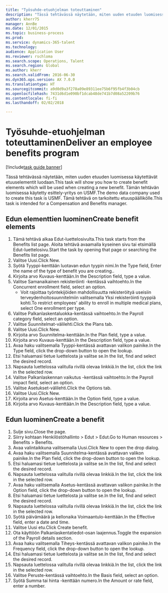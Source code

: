 ```yaml
--- 
title: "Työsuhde-etuohjelman toteuttaminen"
description: "Tässä tehtävässä näytetään, miten uuden etuuden luomisessa käytettävät etuuselementit luodaan."
author: kherr75
manager: AnnBe
ms.date: 12/01/2015
ms.topic: business-process
ms.prod: 
ms.service: dynamics-365-talent
ms.technology: 
audience: Application User
ms.reviewer: rschloma
ms.search.scope: Operations, Talent
ms.search.region: Global
ms.author: kherr
ms.search.validFrom: 2016-06-30
ms.dyn365.ops.version: AX 7.0.0
ms.translationtype: HT
ms.sourcegitcommit: a9d0d9a3f278a09e89311ee75b6f95fb4f3b04cb
ms.openlocfilehash: 7431d6d1e090bf1dcab48de741b7d08a52209b76
ms.contentlocale: fi-fi
ms.lasthandoff: 02/02/2018

---
```

# <a name="deliver-an-employee-benefits-program"></a><span data-ttu-id="dd4db-103">Työsuhde-etuohjelman toteuttaminen</span><span class="sxs-lookup"><span data-stu-id="dd4db-103">Deliver an employee benefits program</span></span>

[!include[task guide banner](../../includes/task-guide-banner.md)]

<span data-ttu-id="dd4db-104">Tässä tehtävässä näytetään, miten uuden etuuden luomisessa käytettävät etuuselementit luodaan.</span><span class="sxs-lookup"><span data-stu-id="dd4db-104">This task will show you how to create benefit elements which will be used when creating a new benefit.</span></span> <span data-ttu-id="dd4db-105">Tämän tehtävän luomisessa käytetty esittely-yritys on USMF.</span><span class="sxs-lookup"><span data-stu-id="dd4db-105">The demo data company used to create this task is USMF.</span></span> <span data-ttu-id="dd4db-106">Tämä tehtävä on tarkoitettu etuuspäällikölle.</span><span class="sxs-lookup"><span data-stu-id="dd4db-106">This task is intended for a Compensation and Benefits manager.</span></span>


## <a name="create-benefit-elements"></a><span data-ttu-id="dd4db-107">Edun elementtien luominen</span><span class="sxs-lookup"><span data-stu-id="dd4db-107">Create benefit elements</span></span>
1. <span data-ttu-id="dd4db-108">Tämä tehtävä alkaa Edut-luettelosivulta.</span><span class="sxs-lookup"><span data-stu-id="dd4db-108">This task starts from the Benefits list page.</span></span> <span data-ttu-id="dd4db-109">Aloita tehtävä avaamalla kyseinen sivu tai etsimällä Edut-luettelosivu.</span><span class="sxs-lookup"><span data-stu-id="dd4db-109">Start the task by opening that page or searching the Benefits list page.</span></span>
2. <span data-ttu-id="dd4db-110">Valitse Uusi.</span><span class="sxs-lookup"><span data-stu-id="dd4db-110">Click New.</span></span>
3. <span data-ttu-id="dd4db-111">Syötä Tyyppi-kenttään luotavan edun tyypin nimi.</span><span class="sxs-lookup"><span data-stu-id="dd4db-111">In the Type field, Enter the name of the type of benefit you are creating..</span></span>
4. <span data-ttu-id="dd4db-112">Kirjoita arvo Kuvaus-kenttään.</span><span class="sxs-lookup"><span data-stu-id="dd4db-112">In the Description field, type a value.</span></span>
5. <span data-ttu-id="dd4db-113">Valitse Samanaikainen rekisteröinti -kentässä vaihtoehto.</span><span class="sxs-lookup"><span data-stu-id="dd4db-113">In the Concurrent enrollment field, select an option.</span></span>
    * <span data-ttu-id="dd4db-114">Voit rajoittaa työntekijöiden mahdollisuutta rekisteröityä useisiin terveydenhoitosuunnitelmiin valitsemalla Yksi rekisteröinti tyyppiä kohti.</span><span class="sxs-lookup"><span data-stu-id="dd4db-114">To restrict employees' ability to enroll in multiple medical plans, select One enrollment per type.</span></span>  
6. <span data-ttu-id="dd4db-115">Valitse Palkanlaskentaluokka-kentässä vaihtoehto.</span><span class="sxs-lookup"><span data-stu-id="dd4db-115">In the Payroll category field, select an option.</span></span>
7. <span data-ttu-id="dd4db-116">Valitse Suunnitelmat-välilehti.</span><span class="sxs-lookup"><span data-stu-id="dd4db-116">Click the Plans tab.</span></span>
8. <span data-ttu-id="dd4db-117">Valitse Uusi.</span><span class="sxs-lookup"><span data-stu-id="dd4db-117">Click New.</span></span>
9. <span data-ttu-id="dd4db-118">Kirjoita arvo Suunnitelma-kenttään.</span><span class="sxs-lookup"><span data-stu-id="dd4db-118">In the Plan field, type a value.</span></span>
10. <span data-ttu-id="dd4db-119">Kirjoita arvo Kuvaus-kenttään.</span><span class="sxs-lookup"><span data-stu-id="dd4db-119">In the Description field, type a value.</span></span>
11. <span data-ttu-id="dd4db-120">Avaa haku valitsemalla Tyyppi-kentässä avattavan valikon painike.</span><span class="sxs-lookup"><span data-stu-id="dd4db-120">In the Type field, click the drop-down button to open the lookup.</span></span>
12. <span data-ttu-id="dd4db-121">Etsi haluamasi tietue luettelosta ja valitse se.</span><span class="sxs-lookup"><span data-stu-id="dd4db-121">In the list, find and select the desired record.</span></span>
13. <span data-ttu-id="dd4db-122">Napsauta luettelossa valitulla rivillä olevaa linkkiä.</span><span class="sxs-lookup"><span data-stu-id="dd4db-122">In the list, click the link in the selected row.</span></span>
14. <span data-ttu-id="dd4db-123">Valitse Palkanlaskennan vaikutus -kentässä vaihtoehto.</span><span class="sxs-lookup"><span data-stu-id="dd4db-123">In the Payroll impact field, select an option.</span></span>
15. <span data-ttu-id="dd4db-124">Valitse Asetukset-välilehti.</span><span class="sxs-lookup"><span data-stu-id="dd4db-124">Click the Options tab.</span></span>
16. <span data-ttu-id="dd4db-125">Valitse Uusi.</span><span class="sxs-lookup"><span data-stu-id="dd4db-125">Click New.</span></span>
17. <span data-ttu-id="dd4db-126">Kirjoita arvo Asetus-kenttään.</span><span class="sxs-lookup"><span data-stu-id="dd4db-126">In the Option field, type a value.</span></span>
18. <span data-ttu-id="dd4db-127">Kirjoita arvo Kuvaus-kenttään.</span><span class="sxs-lookup"><span data-stu-id="dd4db-127">In the Description field, type a value.</span></span>

## <a name="create-a-benefit"></a><span data-ttu-id="dd4db-128">Edun luominen</span><span class="sxs-lookup"><span data-stu-id="dd4db-128">Create a benefit</span></span>
1. <span data-ttu-id="dd4db-129">Sulje sivu.</span><span class="sxs-lookup"><span data-stu-id="dd4db-129">Close the page.</span></span>
2. <span data-ttu-id="dd4db-130">Siirry kohtaan Henkilöstöhallinto > Edut > Edut.</span><span class="sxs-lookup"><span data-stu-id="dd4db-130">Go to Human resources > Benefits > Benefits.</span></span>
3. <span data-ttu-id="dd4db-131">Avaa valintaikkuna valitsemalla Uusi.</span><span class="sxs-lookup"><span data-stu-id="dd4db-131">Click New to open the drop dialog.</span></span>
4. <span data-ttu-id="dd4db-132">Avaa haku valitsemalla Suunnitelma-kentässä avattavan valikon painike.</span><span class="sxs-lookup"><span data-stu-id="dd4db-132">In the Plan field, click the drop-down button to open the lookup.</span></span>
5. <span data-ttu-id="dd4db-133">Etsi haluamasi tietue luettelosta ja valitse se.</span><span class="sxs-lookup"><span data-stu-id="dd4db-133">In the list, find and select the desired record.</span></span>
6. <span data-ttu-id="dd4db-134">Napsauta luettelossa valitulla rivillä olevaa linkkiä.</span><span class="sxs-lookup"><span data-stu-id="dd4db-134">In the list, click the link in the selected row.</span></span>
7. <span data-ttu-id="dd4db-135">Avaa haku valitsemalla Asetus-kentässä avattavan valikon painike.</span><span class="sxs-lookup"><span data-stu-id="dd4db-135">In the Option field, click the drop-down button to open the lookup.</span></span>
8. <span data-ttu-id="dd4db-136">Etsi haluamasi tietue luettelosta ja valitse se.</span><span class="sxs-lookup"><span data-stu-id="dd4db-136">In the list, find and select the desired record.</span></span>
9. <span data-ttu-id="dd4db-137">Napsauta luettelossa valitulla rivillä olevaa linkkiä.</span><span class="sxs-lookup"><span data-stu-id="dd4db-137">In the list, click the link in the selected row.</span></span>
10. <span data-ttu-id="dd4db-138">Syötä päivämäärä ja kellonaika Voimaantulo-kenttään.</span><span class="sxs-lookup"><span data-stu-id="dd4db-138">In the Effective field, enter a date and time.</span></span>
11. <span data-ttu-id="dd4db-139">Valitse Uusi etu.</span><span class="sxs-lookup"><span data-stu-id="dd4db-139">Click Create benefit.</span></span>
12. <span data-ttu-id="dd4db-140">Ota käyttöön Palkanlaskentatiedot-osan laajennus.</span><span class="sxs-lookup"><span data-stu-id="dd4db-140">Toggle the expansion of the Payroll details section.</span></span>
13. <span data-ttu-id="dd4db-141">Avaa haku valitsemalla Tiheys-kentässä avattavan valikon painike.</span><span class="sxs-lookup"><span data-stu-id="dd4db-141">In the Frequency field, click the drop-down button to open the lookup.</span></span>
14. <span data-ttu-id="dd4db-142">Etsi haluamasi tietue luettelosta ja valitse se.</span><span class="sxs-lookup"><span data-stu-id="dd4db-142">In the list, find and select the desired record.</span></span>
15. <span data-ttu-id="dd4db-143">Napsauta luettelossa valitulla rivillä olevaa linkkiä.</span><span class="sxs-lookup"><span data-stu-id="dd4db-143">In the list, click the link in the selected row.</span></span>
16. <span data-ttu-id="dd4db-144">Valitse Peruste-kentässä vaihtoehto.</span><span class="sxs-lookup"><span data-stu-id="dd4db-144">In the Basis field, select an option.</span></span>
17. <span data-ttu-id="dd4db-145">Syötä Summa tai hinta -kenttään numero.</span><span class="sxs-lookup"><span data-stu-id="dd4db-145">In the Amount or rate field, enter a number.</span></span>


